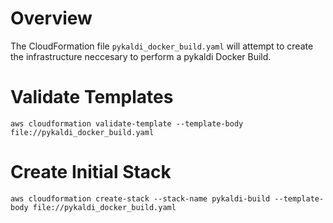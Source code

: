 # Overview

The CloudFormation file `pykaldi_docker_build.yaml` will attempt to create the infrastructure neccesary to perform a pykaldi Docker Build.

# Validate Templates

`aws cloudformation validate-template --template-body file://pykaldi_docker_build.yaml`

# Create Initial Stack

`aws cloudformation create-stack --stack-name pykaldi-build --template-body file://pykaldi_docker_build.yaml`
